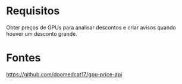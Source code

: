 # Requisitos
Obter preços de GPUs para analisar descontos e criar avisos quando houver um desconto grande.

# Fontes
https://github.com/doomedcat17/gpu-price-api
